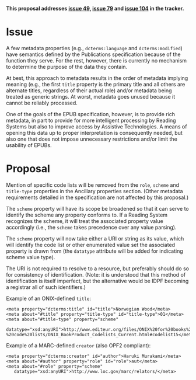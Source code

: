 **This proposal addresses [issue 49](https://code.google.com/p/epub-revision/issues/detail?id=49), [issue 79](https://code.google.com/p/epub-revision/issues/detail?id=79) and [issue 104](https://code.google.com/p/epub-revision/issues/detail?id=104) in the tracker.**

# Issue #

A few metadata properties (e.g., `dcterms:language` and `dcterms:modified`) have semantics defined by the Publications specification because of the function they serve. For the rest, however, there is currently no mechanism to determine the purpose of the data they contain.

At best, this approach to metadata results in the order of metadata implying meaning (e.g., the first `title` property is the primary title and all others are alternate titles, regardless of their actual role) and/or metadata being treated as generic strings. At worst, metadata goes unused because it cannot be reliably processed.

One of the goals of the EPUB specification, however, is to provide rich metadata, in part to provide for more intelligent processing by Reading Systems but also to improve access by Assistive Technologies. A means of opening this data up to proper interpretation is consequently needed, but also one that does not impose unnecessary restrictions and/or limit the usability of EPUBs.

# Proposal #

Mention of specific code lists will be removed from the `role`, `scheme` and `title-type` properties in the Ancillary properties section. (Other metadata requirements detailed in the specification are not affected by this proposal.)

The `scheme` property will have its scope be broadened so that it can serve to identify the scheme any property conforms to. If a Reading System recognizes the scheme, it will treat the associated property value accordingly (i.e., the `scheme` takes precedence over any value parsing).

The `scheme` property will now take either a URI or string as its value, which will identify the code list or other enumerated value set the associated property is drawn from (the `datatype` attribute will be added for indicating scheme value type).

The URI is not required to resolve to a resource, but preferably should do so for consistency of identification. (Note: it is understood that this method of identification is itself imperfect, but the alternative would be IDPF becoming a registrar all of such identifiers.)

Example of an ONIX-defined `title`:

```
<meta property="dcterms:title" id="title">Norwegian Wood</meta>
<meta about="#title" property="title-type" id="title-type">01</meta>
<meta about="#title-type" property="scheme"
   datatype="xsd:anyURI">http://www.editeur.org/files/ONIX%20for%20books%20-%20code%20lists/ONIX_BookProduct_Codelists_Current.html#codelist15</meta>
```

Example of a MARC-defined `creator` (also OPF2 compliant):

```
<meta property="dcterms:creator" id="author">Haruki Murakami</meta>
<meta about="#author" property="role" id="role">aut</meta>
<meta about="#role" property="scheme"
   datatype="xsd:anyURI">http://www.loc.gov/marc/relators/</meta>
```